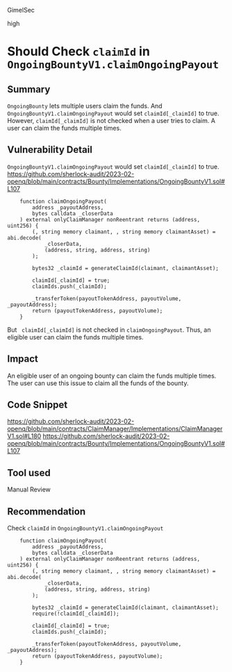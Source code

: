 GimelSec

high

# Should Check `claimId` in `OngoingBountyV1.claimOngoingPayout`

## Summary

`OngoingBounty` lets multiple users claim the funds. And `OngoingBountyV1.claimOngoingPayout` would set `claimId[_claimId]` to true. However, `claimId[_claimId]` is not checked when a user tries to claim. A user can claim the funds multiple times.

## Vulnerability Detail

`OngoingBountyV1.claimOngoingPayout` would set `claimId[_claimId]` to true.
https://github.com/sherlock-audit/2023-02-openq/blob/main/contracts/Bounty/Implementations/OngoingBountyV1.sol#L107
```solidity
    function claimOngoingPayout(
        address _payoutAddress,
        bytes calldata _closerData
    ) external onlyClaimManager nonReentrant returns (address, uint256) {
        (, string memory claimant, , string memory claimantAsset) = abi.decode(
            _closerData,
            (address, string, address, string)
        );

        bytes32 _claimId = generateClaimId(claimant, claimantAsset);

        claimId[_claimId] = true;
        claimIds.push(_claimId);

        _transferToken(payoutTokenAddress, payoutVolume, _payoutAddress);
        return (payoutTokenAddress, payoutVolume);
    }
```

But ` claimId[_claimId]` is not checked in `claimOngoingPayout`. Thus, an eligible user can claim the funds multiple times.

## Impact

An eligible user of an ongoing bounty can claim the funds multiple times. The user can use this issue to claim all the funds of the bounty.

## Code Snippet

https://github.com/sherlock-audit/2023-02-openq/blob/main/contracts/ClaimManager/Implementations/ClaimManagerV1.sol#L180
https://github.com/sherlock-audit/2023-02-openq/blob/main/contracts/Bounty/Implementations/OngoingBountyV1.sol#L107


## Tool used

Manual Review

## Recommendation

Check `claimId` in `OngoingBountyV1.claimOngoingPayout`

```solidity
    function claimOngoingPayout(
        address _payoutAddress,
        bytes calldata _closerData
    ) external onlyClaimManager nonReentrant returns (address, uint256) {
        (, string memory claimant, , string memory claimantAsset) = abi.decode(
            _closerData,
            (address, string, address, string)
        );

        bytes32 _claimId = generateClaimId(claimant, claimantAsset);
        require(!claimId[_claimId]);

        claimId[_claimId] = true;
        claimIds.push(_claimId);

        _transferToken(payoutTokenAddress, payoutVolume, _payoutAddress);
        return (payoutTokenAddress, payoutVolume);
    }
```
